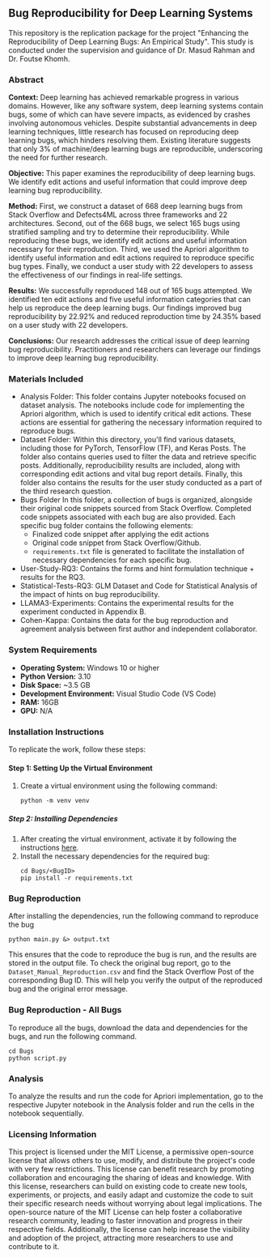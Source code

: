 ## Bug Reproducibility for Deep Learning Systems

This repository is the replication package for the project "Enhancing the Reproducibility of Deep Learning Bugs: An Empirical Study". This study is conducted under the supervision and guidance of Dr. Masud Rahman and Dr. Foutse Khomh.

### Abstract
**Context:** Deep learning has achieved remarkable progress in various domains. However, like any software system, deep learning systems contain bugs, some of which can have severe impacts, as evidenced by crashes involving autonomous vehicles. Despite substantial advancements in deep learning techniques, little research has focused on reproducing deep learning bugs, which hinders resolving them. Existing literature suggests that only 3\% of machine/deep learning bugs are reproducible, underscoring the need for further research.

**Objective:** This paper examines the reproducibility of deep learning bugs. We identify edit actions and useful information that could improve deep learning bug reproducibility.

**Method:** First, we construct a dataset of 668 deep learning bugs from Stack Overflow and Defects4ML across three frameworks and 22 architectures. Second, out of the 668 bugs, we select 165 bugs using stratified sampling and try to determine their reproducibility. While reproducing these bugs, we identify edit actions and useful information necessary for their reproduction. Third, we used the Apriori algorithm to identify useful information and edit actions required to reproduce specific bug types. Finally, we conduct a user study with 22 developers to assess the effectiveness of our findings in real-life settings. 

**Results:** We successfully reproduced 148 out of 165 bugs attempted. We identified ten edit actions and five useful information categories that can help us reproduce the deep learning bugs. Our findings improved bug reproducibility by 22.92\% and reduced reproduction time by 24.35\% based on a user study with 22 developers.

**Conclusions:** Our research addresses the critical issue of deep learning bug reproducibility. Practitioners and researchers can leverage our findings to improve deep learning bug reproducibility.

### Materials Included
* Analysis Folder: This folder contains Jupyter notebooks focused on dataset analysis. The notebooks include code for implementing the Apriori algorithm, which is used to identify critical edit actions. These actions are essential for gathering the necessary information required to reproduce bugs.
* Dataset Folder: Within this directory, you'll find various datasets, including those for PyTorch, TensorFlow (TF), and Keras Posts. The folder also contains queries used to filter the data and retrieve specific posts. Additionally, reproducibility results are included, along with corresponding edit actions and vital bug report details. Finally, this folder also contains the results for the user study conducted as a part of the third research question.
* Bugs Folder In this folder, a collection of bugs is organized, alongside their original code snippets sourced from Stack Overflow. Completed code snippets associated with each bug are also provided. Each specific bug folder contains the following elements:
  - Finalized code snippet after applying the edit actions
  - Original code snippet from Stack Overflow/Github.
  - `requirements.txt` file is generated to facilitate the installation of necessary dependencies for each specific bug.
* User-Study-RQ3: Contains the forms and hint formulation technique + results for the RQ3.
* Statistical-Tests-RQ3: GLM Dataset and Code for Statistical Analysis of the impact of hints on bug reproducibility.
* LLAMA3-Experiments: Contains the experimental results for the experiment conducted in Appendix B.
* Cohen-Kappa: Contains the data for the bug reproduction and agreement analysis between first author and independent collaborator.

### System Requirements
- **Operating System:** Windows 10 or higher
- **Python Version:** 3.10
- **Disk Space:** ~3.5 GB
- **Development Environment:** Visual Studio Code (VS Code)
- **RAM:** 16GB
- **GPU:** N/A

### Installation Instructions

To replicate the work, follow these steps:

#### Step 1: Setting Up the Virtual Environment
1. Create a virtual environment using the following command:
    ```shell
    python -m venv venv
    ```

##### Step 2: Installing Dependencies
1. After creating the virtual environment, activate it by following the instructions [here](https://docs.python.org/3/library/venv.html).
2. Install the necessary dependencies for the required bug:
    ```shell
    cd Bugs/<BugID>
    pip install -r requirements.txt
    ```
###  Bug Reproduction
After installing the dependencies, run the following command to reproduce the bug
```shell
python main.py &> output.txt
```
This ensures that the code to reproduce the bug is run, and the results are stored in the output file. To check the original bug report, go to the `Dataset_Manual_Reproduction.csv` and find the Stack Overflow Post of the corresponding Bug ID. This will help you verify the output of the reproduced bug and the original error message.


### Bug Reproduction - All Bugs
To reproduce all the bugs, download the data and dependencies for the bugs, and run the following command.
```shell
cd Bugs
python script.py
```

### Analysis
To analyze the results and run the code for Apriori implementation, go to the respective Jupyter notebook in the Analysis folder and run the cells in the notebook sequentially.

### Licensing Information
This project is licensed under the MIT License, a permissive open-source license that allows others to use, modify, and distribute the project's code with very few restrictions. This license can benefit research by promoting collaboration and encouraging the sharing of ideas and knowledge. With this license, researchers can build on existing code to create new tools, experiments, or projects, and easily adapt and customize the code to suit their specific research needs without worrying about legal implications. The open-source nature of the MIT License can help foster a collaborative research community, leading to faster innovation and progress in their respective fields. Additionally, the license can help increase the visibility and adoption of the project, attracting more researchers to use and contribute to it.
